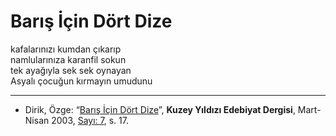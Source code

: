 # Barış İçin Dört Dize

kafalarınızı kumdan çıkarıp  
namlularınıza karanfil sokun  
tek ayağıyla sek sek oynayan  
Asyalı çocuğun kırmayın umudunu

---
- Dirik, Özge: “[Barış İçin Dört Dize](https://kuzeyyildizi.com/dergi/7/baris.icin.dort.dize)”, **Kuzey Yıldızı Edebiyat Dergisi**, Mart-Nisan 2003, [Sayı: 7](https://kuzeyyildizi.com/files/ky07.pdf), s. 17.
